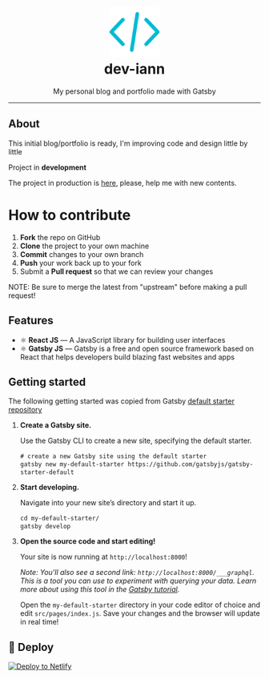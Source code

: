 <h1 align="center">
<img alt="Gatsby" src="static/assets/img/code.png" width="100" height="100" />
<br>
dev-iann
</h1>

<p align="center">My personal blog and portfolio made with Gatsby</p>

<hr />

## About

<p>This initial blog/portfolio is ready, I'm improving code and design little by little</p>
<p>Project in <strong>development</strong></p>
<p>The project in production is <a href="https://iann.dev">here</a>, please, help me with new contents.</p>

# How to contribute

1. **Fork** the repo on GitHub
2. **Clone** the project to your own machine
3. **Commit** changes to your own branch
4. **Push** your work back up to your fork
5. Submit a **Pull request** so that we can review your changes

NOTE: Be sure to merge the latest from "upstream" before making a pull request!

## Features

- ⚛️ **React JS** — A JavaScript library for building user interfaces
- ⚛️ **Gatsby JS** — Gatsby is a free and open source framework based on React that helps developers build blazing fast websites and apps

## Getting started

The following getting started was copied from Gatsby [default starter repository](https://github.com/gatsbyjs/gatsby-starter-default)

1.  **Create a Gatsby site.**

    Use the Gatsby CLI to create a new site, specifying the default starter.

    ```shell
    # create a new Gatsby site using the default starter
    gatsby new my-default-starter https://github.com/gatsbyjs/gatsby-starter-default
    ```

2.  **Start developing.**

    Navigate into your new site’s directory and start it up.

    ```shell
    cd my-default-starter/
    gatsby develop
    ```

3.  **Open the source code and start editing!**

    Your site is now running at `http://localhost:8000`!

    _Note: You'll also see a second link: _`http://localhost:8000/___graphql`_. This is a tool you can use to experiment with querying your data. Learn more about using this tool in the [Gatsby tutorial](https://www.gatsbyjs.org/tutorial/part-five/#introducing-graphiql)._

    Open the `my-default-starter` directory in your code editor of choice and edit `src/pages/index.js`. Save your changes and the browser will update in real time!

## 💫 Deploy

[![Deploy to Netlify](https://www.netlify.com/img/deploy/button.svg)](https://app.netlify.com/start/deploy?repository=https://github.com/gatsbyjs/gatsby-starter-default)
